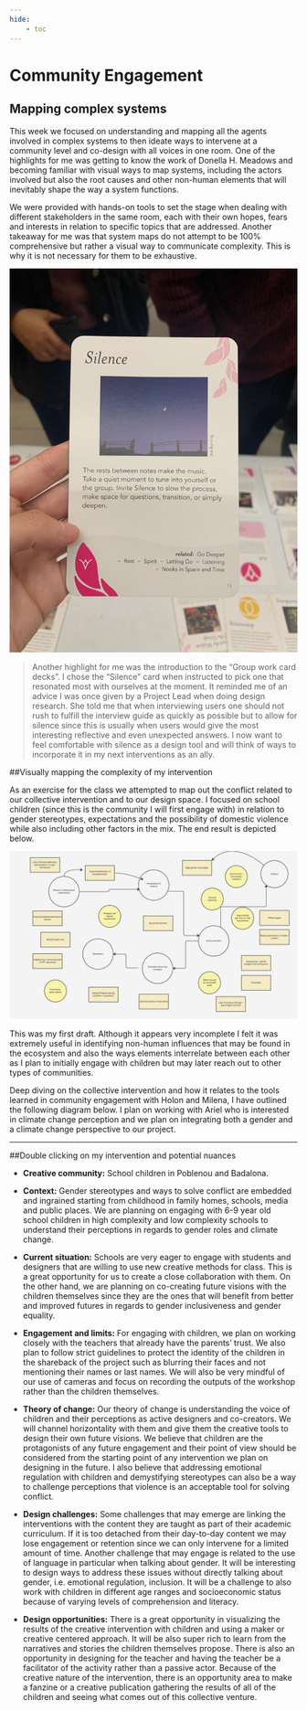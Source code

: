 ```yaml
---
hide:
    - toc
---
```


# Community Engagement

## Mapping complex systems

This week we focused on understanding and mapping all the agents involved in complex systems to then ideate ways to intervene at a community level and co-design with all voices in one room. One of the highlights for me was getting to know the work of Donella H. Meadows and becoming familiar with visual ways to map systems, including the actors involved but also the root causes and other non-human elements that will inevitably shape the way a system functions.

We were provided with hands-on tools to set the stage when dealing with different stakeholders in the same room, each with their own hopes, fears and interests in relation to specific topics that are addressed. Another takeaway for me was that system maps do not attempt to be 100% comprehensive but rather a visual way to communicate complexity. This is why it is not necessary for them to be exhaustive.

![](../images/MT01/ce2-min.jpeg)

> Another highlight for me was the introduction to the “Group work card decks”. I chose the “Silence” card when instructed to pick one that resonated most with ourselves at the moment. It reminded me of an advice I was once given by a Project Lead when doing design research. She told me that when interviewing users one should not rush to fulfill the interview guide as quickly as possible but to allow for silence since this is usually when users would give the most interesting reflective and even unexpected answers. I now want to feel comfortable with silence as a design tool and will think of ways to incorporate it in my next interventions as an ally.

##Visually mapping the complexity of my intervention

As an exercise for the class we attempted to map out the conflict related to our collective intervention and to our design space. I focused on school children (since this is the community I will first engage with) in relation to gender stereotypes, expectations and the possibility of domestic violence while also including other factors in the mix. The end result is depicted below.

![](../images/MT01/ce.jpg)

This was my first draft. Although it appears very incomplete I felt it was extremely useful in identifying non-human influences that may be found in the ecosystem and also the ways elements interrelate between each other as I plan to initially engage with children but may later reach out to other types of communities.

Deep diving on the collective intervention and how it relates to the tools learned in community engagement with Holon and Milena, I have outlined the following diagram below. I plan on working with Ariel who is interested in climate change perception and we plan on integrating both a gender and a climate change perspective to our project.

---

##Double clicking on my intervention and potential nuances

- **Creative community:**
School children in Poblenou and Badalona.

- **Context:**
Gender stereotypes and ways to solve conflict are embedded and ingrained starting from childhood in family homes, schools, media and public places. We are planning on engaging with 6-9 year old school children in high complexity and low complexity schools to understand their perceptions in regards to gender roles and climate change.

- **Current situation:**
Schools are very eager to engage with students and designers that are willing to use new creative methods for class. This is a great opportunity for us to create a close collaboration with them. On the other hand, we are planning on co-creating future visions with the children themselves since they are the ones that will benefit from better and improved futures in regards to gender inclusiveness and gender equality.

- **Engagement and limits:**
For engaging with children, we plan on working closely with the teachers that already have the parents’ trust. We also plan to follow strict guidelines to protect the identity of the children in the shareback of the project such as blurring their faces and not mentioning their names or last names. We will also be very mindful of our use of cameras and focus on recording the outputs of the workshop rather than the children themselves.

- **Theory of change:**
Our theory of change is understanding the voice of children and their perceptions as active designers and co-creators. We will channel horizontality with them and give them the creative tools to design their own future visions. We believe that children are the protagonists of any future engagement and their point of view should be considered from the starting point of any intervention we plan on designing in the future. I also believe that addressing emotional regulation with children and demystifying stereotypes can also be a way to challenge perceptions that violence is an acceptable tool for solving conflict.

- **Design challenges:**
Some challenges that may emerge are linking the interventions with the content they are taught as part of their academic curriculum. If it is too detached from their day-to-day content we may lose engagement or retention since we can only intervene for a limited amount of time. Another challenge that may engage is related to the use of language in particular when talking about gender. It will be interesting to design ways to address these issues without directly talking about gender, i.e. emotional regulation, inclusion. It will be a challenge to also work with children in different age ranges and socioeconomic status because of varying levels of comprehension and literacy.

- **Design opportunities:**
There is a great opportunity in visualizing the results of the creative intervention with children and using a maker or creative centered approach. It will be also super rich to learn from the narratives and stories the children themselves propose. There is also an opportunity in designing for the teacher and having the teacher be a facilitator of the activity rather than a passive actor. Because of the creative nature of the intervention, there is an opportunity area to make a fanzine or a creative publication gathering the results of all of the children and seeing what comes out of this collective venture.
